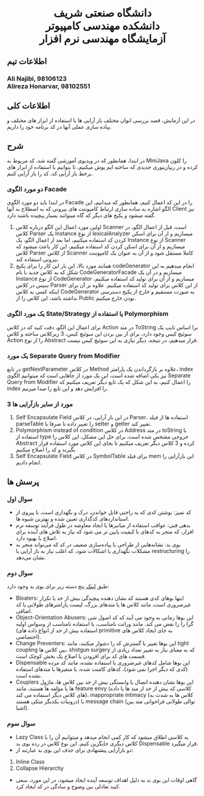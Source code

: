 # <p style="text-align: center;">دانشگاه صنعتی شریف</br>دانشکده مهندسی کامپیوتر</br>آزمایشگاه مهندسی نرم افزار</p>

## اطلاعات تیم

### Ali Najibi, 98106123 </br>Alireza Honarvar, 98102551

## اطلاعات کلی 

در این آزمایش، قصد بررسی انوان مختلف باز آرایی ها با استفاده از ابزار های مختلف و پیاده سازی عملی آنها در کد برنامه خود را داریم.

## شرح

در ابتدا، همانطور که در ویدیوی آموزشی گفته شد، کد مربوط به
MiniJava 
را کلون کرده و در ریپازیتوری جدیدی که ساخته ایم پوش میکنیم، تا بتوانیم با استفاده از ابزار های برخط باز آرایی کد، 
کد را باز آرایی کنیم.

### دو مورد الگوی Facade

در ابتدا باید دو مورد الگوی Facade را در این کد اعمال کنیم، همانطور که 
میدانیم، این الگو اشاره به ساده سازی ارتباط کامپوننت های بیرونی که به اصطلاح به آنها Client نیز گفته میشود
و پکیج های دیگر که گاه میتوانند بسیار پیچیده باشند دارد.

1. اولین مورد اعمال این الگو درباره کلاس Scanner است، قبل از اعمال الگو، در کلاس Parser یک
Instance از نوع lexicalAnalyzer میسازیم و از آن برای اسکن کردن کد استفاده میکنیم، اما بعد از اعمال الگو،
یک Instance از نوع Scanner میسازیم و از آن برای اسکن کردن کد استفاده میکنیم، این کار باعث میشود که
کلاس Parser از کلاس Scanner کاملا مستقل شود و از آن به عنوان یک کامپوننت بیرونی استفاده کند.
2. همانند مورد بالا، این بار این کار را برای پکیج codeGenerator انجام میدهیم
به این شکل که یه کلاس جدید با نام CodeGeneratorFacade میسازیم و در آن یک Instance از نوع CodeGenerator
میسازیم و از آن برای تولید کد استفاده میکنیم، سپس در کلاس Parser از این کلاس برای تولید کد استفاده میکنیم.
علاوه بر آن برای اینکه کسی به کلاس CodeGenerator به صورت مستقیم و خارج از پکیج دسترسی نداشته باشد، این کلاس را از Public 
بودن خارج میکنیم.


### یک مورد الگوی State/Strategy یا استفاده از Polymorphism
برای اعمال این الگو، دقت کنید که در کلاس Action در متد ToString برا اساس تایپ یک سوئیچ کیس وجود دارد، برای از بین بردن این 
سوئیچ کیس، 3 زیرکلاس ساخته و کلاس Action را از نوع Abstract قرار میدهیم، در نتیجه، دیگر نیازی به 
این سوئیچ کیس نیست.

### یک مورد Separate Query from Modifier
در تابع getNextParameter در کلاس Method علاوه بر بازگرداندن یک پارامتر، index نیز یکی اضافه شده است، این یک مورد از جاهایی است که میتوانیم الگوی 
Separate Query from Modifier را اعمال کنیم، به این شکل که یک تابع دیگر تعریف میکنیم که index را افزایش دهد و این تابع را صدا میزنیم.

### 3 مورد از سایر بازآرایی ها
1. Self Encapsulate Field
در این باز آرایی، در کلاس Parser، استفاده ها از فیلد parseTable را
تغییر داده تا صرفا با setter و getter تغییر کند.
2. Polymorphism instead of condition
در کلاس Address در متد toString
با استفاده از type خروجی مشخص شده است، برای حل این مشکل، این کلاس را Abstract کرده و 3 کلاس دیگر تعریف میکنیم تا بجای این کلاس مورد استفاده قرار بگیرند و کد را اصلاح میکنیم
3. Self Encapsulate Field
 در کلاس SymbolTable برای فیلد mem این بازآرایی را انجام دادیم.


## پرسش ها
### سوال اول
-  کد تمیز: نوشتن کدی که به راحتی قابل خواندن، درک و نگهداری است، با پیروی از استانداردهای کدگذاری تعیین شده و بهترین شیوه ها. 
- بدهی فنی: عواقب استفاده از میانبرها یا ایجاد معاوضه در طول فرآیند توسعه نرم افزار، که منجر به کدهای با کیفیت پایین تر می شود که نیاز به تلاش های آینده برای اصلاح یا بهبود دارد.
- بوی بد: نشانه‌هایی از طراحی یا پیاده‌سازی ضعیف در کد که می‌تواند منجر به مشکلات نگهداری یا اشکالات شود، که اغلب نیاز به باز آرایی یا restructuring را نشان می‌دهد.
### سوال دوم
طبق
[لینک](https://refactoring.guru/refactoring/smells)
پنج دسته زیر برای بوی بد وجود دارد:
- Bloaters: اینها بوهای کدی هستند که نشان دهنده پیچیدگی بیش از حد یا تکرار غیرضروری است، مانند کلاس ها یا متدهای بزرگ، لیست پارامترهای طولانی یا کد اضافی.
- Object-Orientation Abusers:
  این بوها زمانی به وجود می آیند که کد اصول شی گرا را را نقض می کند. مانند وراثت نامناسب، یا استفاده نامناسب از وسواس اولیه (استفاده بیش از حد از انواع داده های primitive به جای ایجاد کلاس های اختصاصی).
- Change Preventers:
این بوها تغییر یا گسترش کد را دشوار میکنند، مانند tight coupling بین کلاس ها، shotgun surgery که به معنای نیاز به تغییر تعداد زیادی از قسمت های کد برای افزودن یا اصلاح یک بخش کوچک است.
- Dispensable
  این بوها شامل کدهای غیرضروری یا استفاده نشده، مانند کد مرده (کدی که دیگر اجرا نمی شود)، کدهای کامنت شده، یا متغیرها یا متدهای استفاده نشده است.
- Couplers
  این بوها نشان دهنده اتصال یا وابستگی بیش از حد بین کلاس ها، ماژول ها یا مؤلفه ها هستند، مانند feature envy
(کلاسی که بیش از حد از متد ها یا داده های کلاس دیگر استفاده می کند)، inappropriate intimacy (کلاس ها به شدت به درونیات یکدیگر متکی هستند) یا message chain (توالی طولانی فراخوانی متد بین اشیا).

### سوال سوم
- Lazy Class 
به کلاسی اطلاق میشود که کار کمی انجام میدهد و میتوانیم آن را با کلاس دیگری جایگزین کنیم.
این نوع کلاس در رده بوی بد Dispensable قرار میگیرد.
- دو بازآرایی پیشنهادی برای حذف این بوی بد عبارتند از:
1. Inline Class
2. Collapse Hierarchy
- گاهی اوقات این بوی بد به دلیل اهداف توسعه آینده ایجاد میشود، در این مورد، سعی کنید تعادلی بین وضوح و سادگی در کد ایجاد کرد.